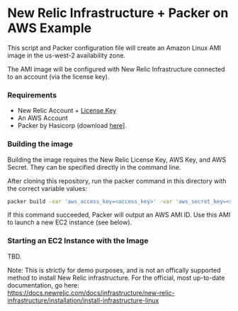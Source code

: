 # New Relic Infrastructure + Packer on AWS Example

This script and Packer configuration file will create an Amazon Linux AMI image in the us-west-2 availability zone.

The AMI image will be configured with New Relic Infrastructure connected to an account (via the license key).

### Requirements

* New Relic Account + [License Key](https://docs.newrelic.com/docs/accounts-partnerships/accounts/account-setup/license-key)
* An AWS Account
* Packer by Hasicorp (download [here](https://www.packer.io/downloads.html)].

### Building the image

Building the image requires the New Relic License Key, AWS Key, and AWS Secret. They can be specified directly in the command line.

After cloning this repository, run the packer command in this directory with the correct variable values:

```sh
packer build -var 'aws_access_key=<access_key>' -var 'aws_secret_key=<secret_key>' -var 'newrelic_license_key=<license_key>' aws-linux-us-west-2.json
```

If this command succeeded, Packer will output an AWS AMI ID. Use this AMI to launch a new EC2 instance (see below).

### Starting an EC2 Instance with the Image

TBD.

Note: This is strictly for demo purposes, and is not an offically supported method to install New Relic infrastructure. For the official, most up-to-date documentation, go here: https://docs.newrelic.com/docs/infrastructure/new-relic-infrastructure/installation/install-infrastructure-linux
